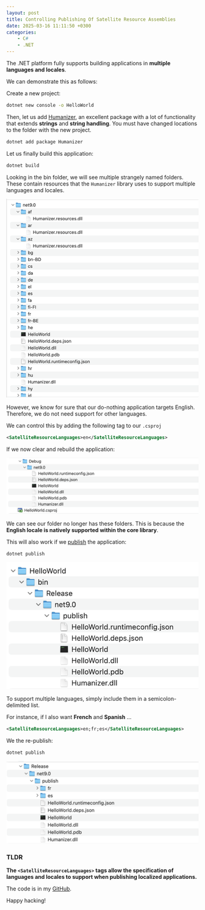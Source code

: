 ```yaml
---
layout: post
title: Controlling Publishing Of Satellite Resource Assemblies
date: 2025-03-16 11:11:50 +0300
categories:
    - C#
    - .NET
---
```


The .NET platform fully supports building applications in **multiple languages and locales**.

We can demonstrate this as follows:

Create a new project:

```bash
dotnet new console -o HelloWorld
```

Then, let us add [Humanizer](https://github.com/Humanizr/Humanizer), an excellent package with a lot of functionality that extends **strings** and **string handling**. You must have changed locations to the folder with the new project.

```bash
dotnet add package Humanizer
```

Let us finally build this application:

```bash
dotnet build
```

Looking in the bin folder, we will see multiple strangely named folders. These contain resources that the `Humanizer` library uses to support multiple languages and locales.

![SatelliteLibraries](../images/2025/03/SatelliteLibraries.png)

However, we know for sure that our do-nothing application targets English. Therefore, we do not need support for other languages.

We can control this by adding the following tag to our `.csproj`

```xml
<SatelliteResourceLanguages>en</SatelliteResourceLanguages>
```

If we now clear and rebuild the application:

![SatelliteCleaned](../images/2025/03/SatelliteCleaned.png)

We can see our folder no longer has these folders. This is because the **English locale is natively supported within the core library**.

This will also work if we [publish](https://learn.microsoft.com/en-us/dotnet/core/deploying/) the application:

```bash
dotnet publish
```

![SatellitePublish](../images/2025/03/SatellitePublish.png)

To support multiple languages, simply include them in a semicolon-delimited list.

For instance, if I also want **French** and **Spanish** ...

```xml
<SatelliteResourceLanguages>en;fr;es</SatelliteResourceLanguages>
```

We the re-publish:

```bash
dotnet publish
```

![SatelliteLanguages](../images/2025/03/SatelliteLanguages.png)

### TLDR

**The `<SatelliteResourceLanguages>` tags allow the specification of languages and locales to support when publishing localized applications.**

The code is in my [GitHub](https://github.com/conradakunga/BlogCode/tree/master/2025-03-15%20-%20Publish%20Satellite%20Assemblies).

Happy hacking!
